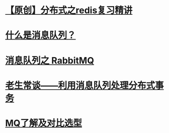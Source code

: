 # [【原创】分布式之redis复习精讲](https://www.cnblogs.com/rjzheng/p/9096228.html)

# [什么是消息队列？](https://juejin.cn/post/6844903817348136968)

# [消息队列之 RabbitMQ](https://juejin.cn/post/6844903554721775629)

# [老生常谈——利用消息队列处理分布式事务](https://www.cnblogs.com/rjzheng/p/10115798.html)



# [MQ了解及对比选型](https://note.dolyw.com/mq/00-MQ-Select.html)





